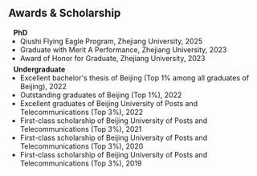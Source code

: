 ## Awards & Scholarship

<h4 style="margin:0 10px 0;">PhD</h4>

<ul style="margin:0 0 5px;">
 <li><autocolor>Qiushi Flying Eagle Program, Zhejiang University, 2025</autocolor></li>
 <li><autocolor>Graduate with Merit A Performance, Zhejiang University, 2023 </autocolor></li>
 <li><autocolor>Award of Honor for Graduate, Zhejiang University, 2023 </autocolor></li>
 <!-- <li><a href="http://cvpr2023.thecvf.com/"><autocolor>IEEE/CVF Conference on Computer Vision and Pattern Recognition (CVPR) 2021-2023</autocolor></a></li>注释此处 -->
 <!--  <li><a href="http://iccv2021.thecvf.com/"><autocolor>IEEE/CVF International Conference on Computer Vision (ICCV) 2021</autocolor></a></li>注释此处 -->
 <!--  <li><a href="https://eccv2022.ecva.net/"><autocolor>European Conference on Computer Vision (ECCV) 2022</autocolor></a></li>注释此处 -->
</ul>

<h4 style="margin:0 10px 0;">Undergraduate</h4>

<ul style="margin:0 0 20px;">       
    <li><autocolor>Excellent bachelor's thesis of Beijing (Top 1% among all graduates of Beijing), 2022 </autocolor></li>
    <li><autocolor>Outstanding graduates of Beijing (Top 1%), 2022 </autocolor></li>
    <li><autocolor>Excellent graduates of Beijing University of Posts and Telecommunications (Top 3%), 2022 </autocolor></li>
    <li><autocolor>First-class scholarship of Beijing University of Posts and Telecommunications (Top 3%), 2021 </autocolor></li>
    <li><autocolor>First-class scholarship of Beijing University of Posts and Telecommunications (Top 3%), 2020 </autocolor></li>
    <li><autocolor>First-class scholarship of Beijing University of Posts and Telecommunications (Top 3%), 2019 </autocolor></li>
<!--   <li><a href="https://www.computer.org/csdl/journal/tp"><autocolor>IEEE Transactions on Pattern Analysis and Machine Intelligence (TPAMI)</autocolor></a></li> 注释此处 -->
<!-- <li><a href="https://www.springer.com/journal/11263"><autocolor>International Journal of Computer Vision (IJCV)</autocolor></a></li> 注释此处 -->
</ul>
